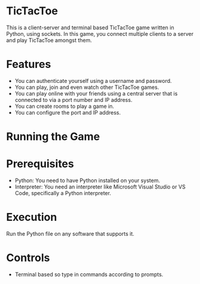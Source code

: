# TicTacToe
This is a client-server and terminal based TicTacToe game written in Python, using sockets. In this game, you connect multiple clients to a server and play TicTacToe amongst them.

# Features

- You can authenticate yourself using a username and password.
- You can play, join and even watch other TicTacToe games.
- You can play online with your friends using a central server that is connected to via a port number and IP address.
- You can create rooms to play a game in.
- You can configure the port and IP address.

# Running the Game

# Prerequisites
- Python: You need to have Python installed on your system.
- Interpreter: You need an interpreter like Microsoft Visual Studio or VS Code, specifically a Python interpreter.

# Execution
Run the Python file on any software that supports it.

# Controls
- Terminal based so type in commands according to prompts.
